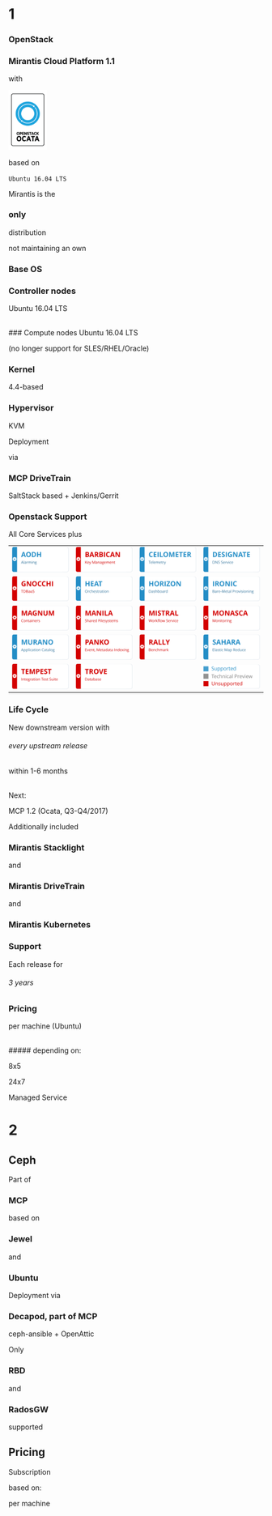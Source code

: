 <!-- .slide: data-background-image="images/mirantis-logo-2color-rgb-transparent.png" data-background-size="auto 90%" -->


<!-- Slide -->
# 1
### OpenStack


<!-- Slide -->
### Mirantis Cloud Platform 1.1
with

<img src="images/openstack/openstack-ocata-release-logo-480.png" style="width:15%;">

based on

`Ubuntu 16.04 LTS`


<!-- Slide -->
Mirantis is the

### only

distribution

not maintaining an own

### Base OS


<!-- Slide -->
### Controller nodes
Ubuntu 16.04 LTS

<br>
### Compute nodes <!-- .element class="fragment" data-fragment-index="1"-->
Ubuntu 16.04 LTS <!-- .element class="fragment" data-fragment-index="1"-->

(no longer support for SLES/RHEL/Oracle) <!-- .element class="fragment" data-fragment-index="1"-->


<!-- Slide -->
### Kernel
4.4-based

### Hypervisor
KVM


<!-- Slide -->
Deployment

via
### MCP DriveTrain
SaltStack based + Jenkins/Gerrit


<!-- Slide -->
### Openstack Support

All Core Services plus

<table>
<tr>
    <td><img src="images/openstack/aodh.svg"></td>
    <td><img src="images/openstack/barbican-notsupported.svg"></td>
    <td><img src="images/openstack/ceilometer.svg"></td>
    <td><img src="images/openstack/designate.svg"></td>
</tr>
<tr>
    <td><img src="images/openstack/gnocchi-notsupported.svg"></td>
    <td><img src="images/openstack/heat.svg"></td>
    <td><img src="images/openstack/horizon.svg"></td>
    <td><img src="images/openstack/ironic.svg"></td>
</tr>
<tr>
    <td><img src="images/openstack/magnum-notsupported.svg"></td>
    <td><img src="images/openstack/manila-notsupported.svg"></td>
    <td><img src="images/openstack/mistral-notsupported.svg"></td>
    <td><img src="images/openstack/monasca-notsupported.svg"></td>
</tr>
<tr>
    <td><img src="images/openstack/murano.svg"></td>
    <td><img src="images/openstack/panko-notsupported.svg"></td>
    <td><img src="images/openstack/rally-notsupported.svg"></td>
    <td><img src="images/openstack/sahara.svg"></td>
</tr>
<tr>
    <td><img src="images/openstack/tempest-notsupported.svg"></td>
    <td><img src="images/openstack/trove-notsupported.svg"></td>
    <td></td>
    <td><img src="images/openstack/legend.svg"></td>
</tr>
</table>


<!-- Slide -->
### Life Cycle
New downstream version with

###### every upstream release

within 1-6 months

<br>
Next:

MCP 1.2 (Ocata, Q3-Q4/2017)


<!-- Slide -->
Additionally included

### Mirantis Stacklight
and
### Mirantis DriveTrain
and
### Mirantis Kubernetes


<!-- Slide -->
### Support
Each release for
###### 3 years


<!-- Slide -->
### Pricing

per machine (Ubuntu)

<br>
##### depending on:

8x5

24x7

Managed Service


<!-- Slide -->
# 2
## Ceph


<!-- Slide -->
Part of
### MCP

based on <!-- .element class="fragment" data-fragment-index="1"-->

### Jewel <!-- .element class="fragment" data-fragment-index="1"-->
and <!-- .element class="fragment" data-fragment-index="1"-->
### Ubuntu <!-- .element class="fragment" data-fragment-index="1"-->


<!-- Slide -->
Deployment via
### Decapod, part of MCP
ceph-ansible + OpenAttic


<!-- Slide -->
Only
### RBD
and
### RadosGW
supported


<!-- Slide -->
## Pricing
Subscription

based on:

per machine
